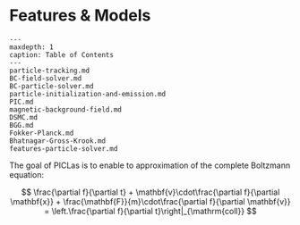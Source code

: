 # Features & Models

```{toctree}
---
maxdepth: 1
caption: Table of Contents
---
particle-tracking.md
BC-field-solver.md
BC-particle-solver.md
particle-initialization-and-emission.md
PIC.md
magnetic-background-field.md
DSMC.md
BGG.md
Fokker-Planck.md
Bhatnagar-Gross-Krook.md
features-particle-solver.md
```

The goal of PICLas is to enable to approximation of the complete Boltzmann equation:

$$ \frac{\partial f}{\partial t} + \mathbf{v}\cdot\frac{\partial f}{\partial \mathbf{x}} + \frac{\mathbf{F}}{m}\cdot\frac{\partial f}{\partial \mathbf{v}} = \left.\frac{\partial f}{\partial t}\right|_{\mathrm{coll}} $$
